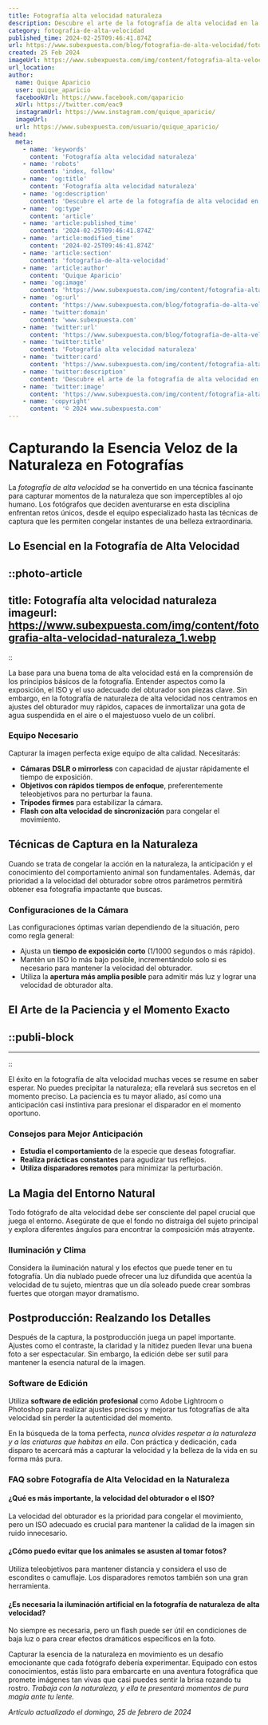 ```yaml
---
title: Fotografía alta velocidad naturaleza
description: Descubre el arte de la fotografía de alta velocidad en la naturaleza. Captura la belleza efímera y la majestuosidad del mundo natural como nunca antes.
category: fotografia-de-alta-velocidad
published_time: 2024-02-25T09:46:41.874Z
url: https://www.subexpuesta.com/blog/fotografia-de-alta-velocidad/fotografia-alta-velocidad-naturaleza
created: 25 Feb 2024
imageUrl: https://www.subexpuesta.com/img/content/fotografia-alta-velocidad-naturaleza_1.webp
url_location:
author:
  name: Quique Aparicio
  user: quique_aparicio
  facebookUrl: https://www.facebook.com/qaparicio
  xUrl: https://twitter.com/eac9
  instagramUrl: https://www.instagram.com/quique_aparicio/
  imageUrl: 
  url: https://www.subexpuesta.com/usuario/quique_aparicio/
head:
  meta:
    - name: 'keywords'
      content: 'Fotografía alta velocidad naturaleza'
    - name: 'robots'
      content: 'index, follow'
    - name: 'og:title'
      content: 'Fotografía alta velocidad naturaleza'
    - name: 'og:description'
      content: 'Descubre el arte de la fotografía de alta velocidad en la naturaleza. Captura la belleza efímera y la majestuosidad del mundo natural como nunca antes.'
    - name: 'og:type'
      content: 'article'
    - name: 'article:published_time'
      content: '2024-02-25T09:46:41.874Z'
    - name: 'article:modified_time'
      content: '2024-02-25T09:46:41.874Z'
    - name: 'article:section'
      content: 'fotografia-de-alta-velocidad'
    - name: 'article:author'
      content: 'Quique Aparicio'
    - name: 'og:image'
      content: 'https://www.subexpuesta.com/img/content/fotografia-alta-velocidad-naturaleza_1.webp'
    - name: 'og:url'
      content: 'https://www.subexpuesta.com/blog/fotografia-de-alta-velocidad/fotografia-alta-velocidad-naturaleza'
    - name: 'twitter:domain'
      content: 'www.subexpuesta.com'
    - name: 'twitter:url'
      content: 'https://www.subexpuesta.com/blog/fotografia-de-alta-velocidad/fotografia-alta-velocidad-naturaleza'
    - name: 'twitter:title'
      content: 'Fotografía alta velocidad naturaleza'
    - name: 'twitter:card'
      content: 'https://www.subexpuesta.com/img/content/fotografia-alta-velocidad-naturaleza_1.webp'
    - name: 'twitter:description'
      content: 'Descubre el arte de la fotografía de alta velocidad en la naturaleza. Captura la belleza efímera y la majestuosidad del mundo natural como nunca antes.'
    - name: 'twitter:image'
      content: 'https://www.subexpuesta.com/img/content/fotografia-alta-velocidad-naturaleza_1.webp'
    - name: 'copyright'
      content: '© 2024 www.subexpuesta.com'
---
```

# Capturando la Esencia Veloz de la Naturaleza en Fotografías

La _fotografía de alta velocidad_ se ha convertido en una técnica fascinante para capturar momentos de la naturaleza que son imperceptibles al ojo humano. Los fotógrafos que deciden aventurarse en esta disciplina enfrentan retos únicos, desde el equipo especializado hasta las técnicas de captura que les permiten congelar instantes de una belleza extraordinaria.

## Lo Esencial en la Fotografía de Alta Velocidad


::photo-article
---
title: Fotografía alta velocidad naturaleza
imageurl: https://www.subexpuesta.com/img/content/fotografia-alta-velocidad-naturaleza_1.webp
---
::


La base para una buena toma de alta velocidad está en la comprensión de los principios básicos de la fotografía. Entender aspectos como la exposición, el ISO y el uso adecuado del obturador son piezas clave. Sin embargo, en la fotografía de naturaleza de alta velocidad nos centramos en ajustes del obturador muy rápidos, capaces de inmortalizar una gota de agua suspendida en el aire o el majestuoso vuelo de un colibrí.

### Equipo Necesario

Capturar la imagen perfecta exige equipo de alta calidad. Necesitarás:

- **Cámaras DSLR o mirrorless** con capacidad de ajustar rápidamente el tiempo de exposición.
- **Objetivos con rápidos tiempos de enfoque**, preferentemente teleobjetivos para no perturbar la fauna.
- **Trípodes firmes** para estabilizar la cámara.
- **Flash con alta velocidad de sincronización** para congelar el movimiento.

## Técnicas de Captura en la Naturaleza

Cuando se trata de congelar la acción en la naturaleza, la anticipación y el conocimiento del comportamiento animal son fundamentales. Además, dar prioridad a la velocidad del obturador sobre otros parámetros permitirá obtener esa fotografía impactante que buscas.

### Configuraciones de la Cámara

Las configuraciones óptimas varían dependiendo de la situación, pero como regla general:

- Ajusta un **tiempo de exposición corto** (1/1000 segundos o más rápido).
- Mantén un ISO lo más bajo posible, incrementándolo solo si es necesario para mantener la velocidad del obturador.
- Utiliza la **apertura más amplia posible** para admitir más luz y lograr una velocidad de obturador alta.

## El Arte de la Paciencia y el Momento Exacto


  ::publi-block
  ---
  ---
  ::
  
  
El éxito en la fotografía de alta velocidad muchas veces se resume en saber esperar. No puedes precipitar la naturaleza; ella revelará sus secretos en el momento preciso. La paciencia es tu mayor aliado, así como una anticipación casi instintiva para presionar el disparador en el momento oportuno.

### Consejos para Mejor Anticipación

- **Estudia el comportamiento** de la especie que deseas fotografiar.
- **Realiza prácticas constantes** para agudizar tus reflejos.
- **Utiliza disparadores remotos** para minimizar la perturbación.

## La Magia del Entorno Natural

Todo fotógrafo de alta velocidad debe ser consciente del papel crucial que juega el entorno. Asegúrate de que el fondo no distraiga del sujeto principal y explora diferentes ángulos para encontrar la composición más atrayente.

### Iluminación y Clima

Considera la iluminación natural y los efectos que puede tener en tu fotografía. Un día nublado puede ofrecer una luz difundida que acentúa la velocidad de tu sujeto, mientras que un día soleado puede crear sombras fuertes que otorgan mayor dramatismo.

## Postproducción: Realzando los Detalles

Después de la captura, la postproducción juega un papel importante. Ajustes como el contraste, la claridad y la nitidez pueden llevar una buena foto a ser espectacular. Sin embargo, la edición debe ser sutil para mantener la esencia natural de la imagen.

### Software de Edición

Utiliza **software de edición profesional** como Adobe Lightroom o Photoshop para realizar ajustes precisos y mejorar tus fotografías de alta velocidad sin perder la autenticidad del momento.

En la búsqueda de la toma perfecta, *nunca olvides respetar a la naturaleza y a las criaturas que habitas en ella*. Con práctica y dedicación, cada disparo te acercará más a capturar la velocidad y la belleza de la vida en su forma más pura.

### FAQ sobre Fotografía de Alta Velocidad en la Naturaleza

#### ¿Qué es más importante, la velocidad del obturador o el ISO?
La velocidad del obturador es la prioridad para congelar el movimiento, pero un ISO adecuado es crucial para mantener la calidad de la imagen sin ruido innecesario.

#### ¿Cómo puedo evitar que los animales se asusten al tomar fotos?
Utiliza teleobjetivos para mantener distancia y considera el uso de escondites o camuflaje. Los disparadores remotos también son una gran herramienta.

#### ¿Es necesaria la iluminación artificial en la fotografía de naturaleza de alta velocidad?
No siempre es necesaria, pero un flash puede ser útil en condiciones de baja luz o para crear efectos dramáticos específicos en la foto.

Capturar la esencia de la naturaleza en movimiento es un desafío emocionante que cada fotógrafo debería experimentar. Equipado con estos conocimientos, estás listo para embarcarte en una aventura fotográfica que promete imágenes tan vivas que casi puedes sentir la brisa rozando tu rostro. *Trabaja con la naturaleza, y ella te presentará momentos de pura magia ante tu lente.*

_Artículo actualizado el domingo, 25 de febrero de 2024_